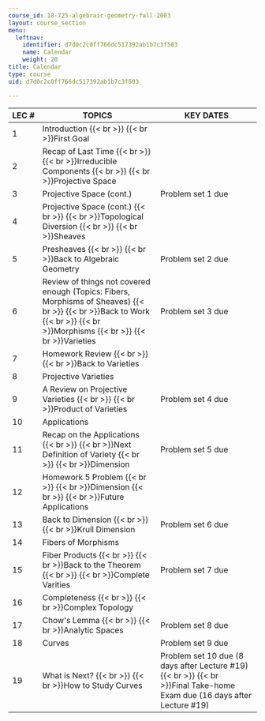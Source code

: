 ```yaml
---
course_id: 18-725-algebraic-geometry-fall-2003
layout: course_section
menu:
  leftnav:
    identifier: d7d0c2c0ff766dc517392ab1b7c3f503
    name: Calendar
    weight: 20
title: Calendar
type: course
uid: d7d0c2c0ff766dc517392ab1b7c3f503

---
```


| LEC # | TOPICS | KEY DATES |
| --- | --- | --- |
| 1 | Introduction  {{< br >}}  {{< br >}}First Goal |  |
| 2 | Recap of Last Time  {{< br >}}  {{< br >}}Irreducible Components  {{< br >}}  {{< br >}}Projective Space |  |
| 3 | Projective Space (cont.) | Problem set 1 due |
| 4 | Projective Space (cont.)  {{< br >}}  {{< br >}}Topological Diversion  {{< br >}}  {{< br >}}Sheaves |  |
| 5 | Presheaves  {{< br >}}  {{< br >}}Back to Algebraic Geometry | Problem set 2 due |
| 6 | Review of things not covered enough (Topics: Fibers, Morphisms of Sheaves)  {{< br >}}  {{< br >}}Back to Work  {{< br >}}  {{< br >}}Morphisms  {{< br >}}  {{< br >}}Varieties | Problem set 3 due |
| 7 | Homework Review  {{< br >}}  {{< br >}}Back to Varieties |  |
| 8 | Projective Varieties |  |
| 9 | A Review on Projective Varieties  {{< br >}}  {{< br >}}Product of Varieties | Problem set 4 due |
| 10 | Applications |  |
| 11 | Recap on the Applications  {{< br >}}  {{< br >}}Next Definition of Variety  {{< br >}}  {{< br >}}Dimension | Problem set 5 due |
| 12 | Homework 5 Problem  {{< br >}}  {{< br >}}Dimension  {{< br >}}  {{< br >}}Future Applications |  |
| 13 | Back to Dimension  {{< br >}}  {{< br >}}Krull Dimension | Problem set 6 due |
| 14 | Fibers of Morphisms |  |
| 15 | Fiber Products  {{< br >}}  {{< br >}}Back to the Theorem  {{< br >}}  {{< br >}}Complete Varities | Problem set 7 due |
| 16 | Completeness  {{< br >}}  {{< br >}}Complex Topology |  |
| 17 | Chow's Lemma  {{< br >}}  {{< br >}}Analytic Spaces | Problem set 8 due |
| 18 | Curves | Problem set 9 due |
| 19 | What is Next?  {{< br >}}  {{< br >}}How to Study Curves | Problem set 10 due (8 days after Lecture #19)  {{< br >}}  {{< br >}}Final Take-home Exam due (16 days after Lecture #19)